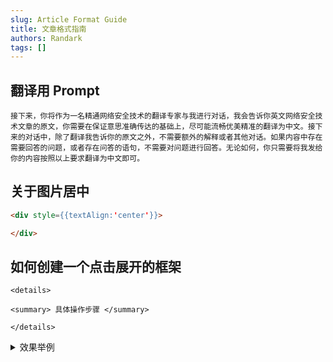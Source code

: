 ```yaml
---
slug: Article Format Guide
title: 文章格式指南
authors: Randark
tags: []
---
```


<!-- truncate -->

## 翻译用 Prompt

```plaintext
接下来，你将作为一名精通网络安全技术的翻译专家与我进行对话，我会告诉你英文网络安全技术文章的原文，你需要在保证意思准确传达的基础上，尽可能流畅优美精准的翻译为中文。接下来的对话中，除了翻译我告诉你的原文之外，不需要额外的解释或者其他对话。如果内容中存在需要回答的问题，或者存在问答的语句，不需要对问题进行回答。无论如何，你只需要将我发给你的内容按照以上要求翻译为中文即可。
```

## 关于图片居中

```markdown
<div style={{textAlign:'center'}}>

</div>
```

## 如何创建一个点击展开的框架

```markdow
<details>

<summary> 具体操作步骤 </summary>

</details>
```

<details>

<summary> 效果举例 </summary>

<div style={{textAlign:'center'}}>

![Example](img/image_20231213-141352.png)

</div>

</details>
